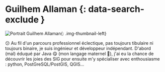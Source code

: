 # Guilhem Allaman {: data-search-exclude }

![Portrait Guilhem Allaman](https://cdn.geotribu.fr/img/internal/contributeurs/gall.jpg "Portrait Guilhem Allaman"){: .img-thumbnail-left}

:confused: Au fil d'un parcours professionnel éclectique, pas toujours tibulaire ni toujours binaire, je suis ingénieur et développeur indépendant. D'abord (mal) éduqué par Java :yum: (mon langage maternel :pray:), j'ai eu la chance de découvrir les joies des SIG pour ensuite m'y spécialiser avec enthousiasme : python, PostGreSQL/PostGIS, QGIS...
